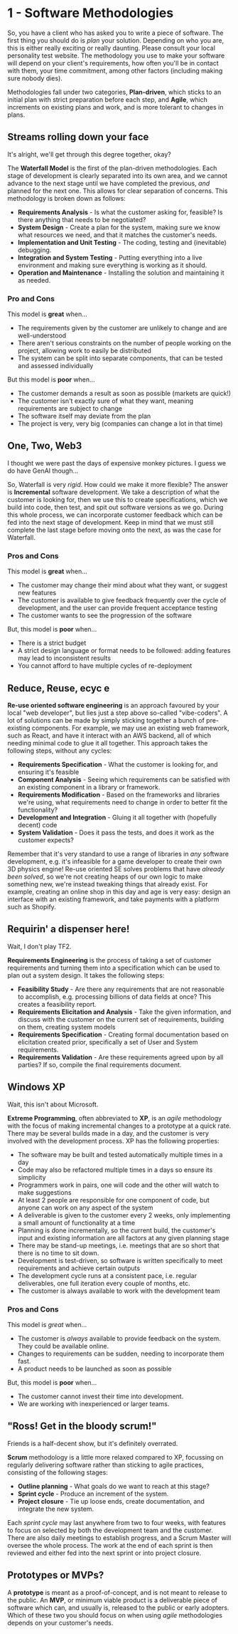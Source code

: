 # 1 - Software Methodologies

So, you have a client who has asked you to write a piece of software. The first thing you should do is *plan* your solution. Depending on who you are, this is either really exciting or really daunting. Please consult your local personality test website. The methodology you use to make your software will depend on your client's requirements, how often you'll be in contact with them, your time commitment, among other factors (including making sure nobody dies).

Methodologies fall under two categories, **Plan-driven**, which sticks to an initial plan with strict preparation before each step, and **Agile**, which increments on existing plans and work, and is more tolerant to changes in plans.

## Streams rolling down your face

It's alright, we'll get through this degree together, okay?

The **Waterfall Model** is the first of the plan-driven methodologies. Each stage of development is clearly separated into its own area, and we cannot advance to the next stage until we have completed the previous, *and* planned for the next one. This allows for clear separation of concerns. This methodology is broken down as follows:

- **Requirements Analysis** - Is what the customer asking for, feasible? Is there anything that needs to be negotiated?
- **System Design** - Create a plan for the system, making sure we know what resources we need, and that it matches the customer's needs.
- **Implementation and Unit Testing** - The coding, testing and (inevitable) debugging.
- **Integration and System Testing** - Putting everything into a live environment and making sure everything is working as it should.
- **Operation and Maintenance** - Installing the solution and maintaining it as needed.

### Pro and Cons

This model is **great** when...

- The requirements given by the customer are unlikely to change and are well-understood
- There aren't serious constraints on the number of people working on the project, allowing work to easily be distributed
- The system can be split into separate components, that can be tested and assessed individually

But this model is **poor** when...

- The customer demands a result as soon as possible (markets are quick!)
- The customer isn't exactly sure of what they want, meaning requirements are subject to change
- The software itself may deviate from the plan
- The project is very, very big (companies can change a lot in that time)

## One, Two, Web3

I thought we were past the days of expensive monkey pictures. I guess we do have GenAI though...

So, Waterfall is very *rigid*. How could we make it more flexible? The answer is **Incremental** software development. We take a description of what the customer is looking for, then we use this to create specifications, which we build into code, then test, and spit out software versions as we go. During this whole process, we can incorporate customer feedback which can be fed into the next stage of development. Keep in mind that we must still complete the last stage before moving onto the next, as was the case for Waterfall.

### Pros and Cons

This model is **great** when...

- The customer may change their mind about what they want, or suggest new features
- The customer is available to give feedback frequently over the cycle of development, and the user can provide frequent acceptance testing
- The customer wants to see the progression of the software

But, this model is **poor** when...

- There is a strict budget
- A strict design language or format needs to be followed: adding features may lead to inconsistent results
- You cannot afford to have multiple cycles of re-deployment

## Reduce, Reuse, ecyc e

**Re-use oriented software engineering** is an approach favoured by your local "web developer", but lies just a step above so-called "vibe-coders". A lot of solutions can be made by simply sticking together a bunch of pre-existing components. For example, we may use an existing web framework, such as React, and have it interact with an AWS backend, all of which needing minimal code to glue it all together. This approach takes the following steps, without any cycles:

- **Requirements Specification** - What the customer is looking for, and ensuring it's feasible
- **Component Analysis** - Seeing which requirements can be satisfied with an existing component in a library or framework.
- **Requirements Modification** - Based on the frameworks and libraries we're using, what requirements need to change in order to better fit the functionality?
- **Development and Integration** - Gluing it all together with (hopefully decent) code
- **System Validation** - Does it pass the tests, and does it work as the customer expects?

Remember that it's very standard to use a range of libraries in *any* software development, e.g. it's infeasible for a game developer to create their own 3D physics engine! Re-use oriented SE solves problems that have *already been solved*, so we're not creating heaps of our own logic to make something new, we're instead tweaking things that already exist. For example, creating an online shop in this day and age is very easy: design an interface with an existing framework, and take payments with a platform such as Shopify.

## Requirin' a dispenser here!

Wait, I don't play TF2.

**Requirements Engineering** is the process of taking a set of customer requirements and turning them into a specification which can be used to plan out a system design. It takes the following steps:

- **Feasibility Study** - Are there any requirements that are not reasonable to accomplish, e.g. processing billions of data fields at once? This creates a feasibility report.
- **Requirements Elicitation and Analysis** - Take the given information, and discuss with the customer on the current set of requirements, building on them, creating system models
- **Requirements Specification** - Creating formal documentation based on elicitation created prior, specifically a set of User and System requirements.
- **Requirements Validation** - Are these requirements agreed upon by all parties? If so, compile the final requirements document.

## Windows XP

Wait, this isn't about Microsoft.

**Extreme Programming**, often abbreviated to **XP**, is an *agile* methodology with the focus of making incremental changes to a prototype at a quick rate. There may be several builds made in a day, and the customer is very involved with the development process. XP has the following properties:

- The software may be built and tested automatically multiple times in a day
- Code may also be refactored multiple times in a days so ensure its simplicity
- Programmers work in pairs, one will code and the other will watch to make suggestions
- At least 2 people are responsible for one component of code, but anyone can work on any aspect of the system
- A deliverable is given to the customer every 2 weeks, only implementing a small amount of functionality at a time
- Planning is done incrementally, so the current build, the customer's input and existing information are all factors at any given planning stage
- There may be stand-up meetings, i.e. meetings that are so short that there is no time to sit down.
- Development is test-driven, so software is written specifically to meet requirements and achieve certain outputs
- The development cycle runs at a consistent pace, i.e. regular deliverables, one full iteration every couple of months, etc.
- The customer is always available to work with the development team

### Pros and Cons

This model is *great* when...

- The customer is *always* available to provide feedback on the system. They could be available online.
- Changes to requirements can be sudden, needing to incorporate them fast.
- A product needs to be launched as soon as possible

But, this model is **poor** when...

- The customer cannot invest their time into development.
- We are working with inexperienced or larger teams.

## "Ross! Get in the bloody scrum!"

Friends is a half-decent show, but it's definitely overrated.

**Scrum** methodology is a little more relaxed compared to XP, focussing on regularly delivering software rather than sticking to agile practices, consisting of the following stages:

- **Outline planning** - What goals do we want to reach at this stage?
- **Sprint cycle** - Produce an increment of the system.
- **Project closure** - Tie up loose ends, create documentation, and integrate the new system.

Each *sprint cycle* may last anywhere from two to four weeks, with features to focus on selected by both the development team and the customer. There are also daily meetings to establish progress, and a Scrum Master will oversee the whole process. The work at the end of each sprint is then reviewed and either fed into the next sprint or into project closure.

## Prototypes or MVPs?

A **prototype** is meant as a proof-of-concept, and is not meant to release to the public. An **MVP**, or minimum viable product is a deliverable piece of software which can, and usually is, released to the public or early adopters. Which of these two you should focus on when using *agile* methodologies depends on your customer's needs.